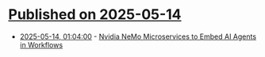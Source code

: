# [Published on 2025-05-14](index.md)

* [2025-05-14, 01:04:00](https://soylentnews.org/article.pl?sid=25/05/13/020213&from=rss) - [Nvidia NeMo Microservices to Embed AI Agents in Workflows](https://soylentnews.org/article.pl?sid=25/05/13/020213&from=rss)
